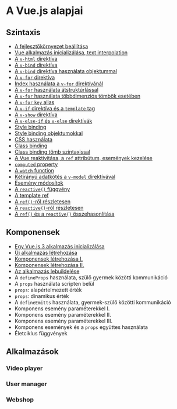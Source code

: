 # A Vue.js alapjai

## Szintaxis

- [A fejlesztőkörnyezet beállítása](./01-syntax/00-settings/)
- [Vue alkalmazás inicializálása, text interpolation](01-syntax/01-init-vue-app/)
- [A `v-html` direktíva](01-syntax/02-v-html/)
- [A `v-bind` direktíva](01-syntax/03-v-bind/)
- [A `v-bind` direktíva használata objektummal](01-syntax/04-v-bind-with-object/)
- [A `v-for` direktíva](01-syntax/05-v-for/)
- [Index használata a `v-for` direktívánál](01-syntax/06-v-for-index/)
- [A `v-for` használata átstruktúrlással](01-syntax/07-v-for-destructuring/)
- [A `v-for` használata többdimenziós tömbök esetében](01-syntax/08-v-for-multidimensional-array/)
- [A `v-for` `key` alias](01-syntax/09-v-for-with-object/)
- [A `v-if` direktíva és a `template` tag](01-syntax/10-v-if/)
- [A `v-show` direktíva](01-syntax/11-v-show/)
- [A `v-else-if` és `v-else` direktívák](01-syntax/12-v-else-if-v-else/)
- [Style binding](01-syntax/13-style-binding/)
- [Style binding objektumokkal](01-syntax/14-style-binding-with-object/)
- [CSS használata](01-syntax/15-css/)
- [Class binding](01-syntax/16-class%20binding/)
- [Class binding tömb szintaxissal](01-syntax/17-class%20binding-array-syntax/)
- [A Vue reaktivitása, a `ref` attribútum, események kezelése](01-syntax/18-ref/)
- [`computed` property](01-syntax/19-computed/)
- [A `watch` function](01-syntax/20-watch/)
- [Kétirányú adatkötés a `v-model` direktívával](01-syntax/21-v-model/)
- [Esemény módosítok](01-syntax/22-event-modifiers/)
- [A `reactive()` függvény](01-syntax/23-reactive/)
- [A template ref](01-syntax/24-template-ref/)
- [A `ref()`-ről részletesen](01-syntax/25-ref-in-depth/)
- [A `reactive()`-ról részletesen](01-syntax/26-reactive-in-depth/)
- [A `ref()` és a `reactive()` összehasonlítása](01-syntax/27-ref-vs-reactive/)

## Komponensek

- [Egy Vue.js 3 alkalmazás inicializálása](./02-components/00-create-app/)
- [Új alkalmazás létrehozása](02-components/01-create-new-project/)
- [Komponensek létrehozása I.](02-components/02-create-components-1/)
- [Komponensek létrehozása II.](02-components/03-create-components-2/)
- [Az alkalmazás lebuildelése](02-components/03-create-components-2/)
- A `defineProps` használata, szülő gyermek közötti kommunikáció
- A `props` használata scripten belül
- `props`: alapértelmezett érték
- `props`: dinamikus érték
- A `defineEmitts` használata, gyermek-szülő közötti kommunikáció
- Komponens esemény paraméterekkel I.
- Komponens esemény paraméterekkel II.
- Komponens esemény paraméterekkel III.
- Komponens események és a `props` együttes használata
- Életciklus függvények

## Alkalmazások

### Video player

### User manager

### Webshop
